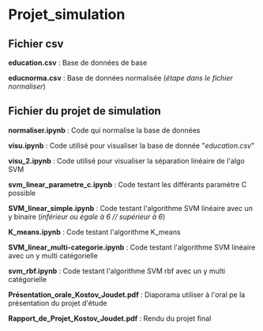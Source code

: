 # Projet_simulation

## Fichier csv

**education.csv** : Base de données de base

**educnorma.csv** : Base de données normalisée (*étape dans le fichier normaliser*)

## Fichier du projet de simulation

**normaliser.ipynb** : 
Code qui normalise la base de données

**visu.ipynb** :
Code utilisé pour visualiser la base de donnée "*education.csv*"

**visu_2.ipynb** :
Code utilisé pour visualiser la séparation linéaire de l'algo SVM

**svm_linear_parametre_c.ipynb** :
Code testant les différants paramètre C possible

**SVM_linear_simple.ipynb** :
Code testant l'algorithme SVM linéaire avec un y binaire (*inférieur ou égale à 6 // supérieur à 6*)

**K_means.ipynb** :
Code testant l'algorithme K_means 

**SVM_linear_multi-categorie.ipynb** :
Code testant l'algorithme SVM linéaire avec un y multi catégorielle 

**svm_rbf.ipynb** :
Code testant l'algorithme SVM rbf avec un y multi catégorielle 

**Présentation_orale_Kostov_Joudet.pdf** :
Diaporama utiliser à l'oral pe la présentation du projet d'étude

**Rapport_de_Projet_Kostov_Joudet.pdf** :
Rendu du projet final
